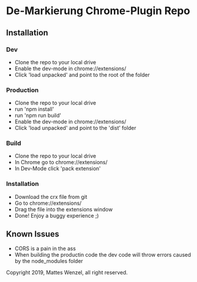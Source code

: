 # De-Markierung Chrome-Plugin Repo

## Installation

### Dev
- Clone the repo to your local drive
- Enable the dev-mode in chrome://extensions/
- Click 'load unpacked' and point to the root of the folder

### Production
- Clone the repo to your local drive
- run 'npm install'
- run 'npm run build'
- Enable the dev-mode in chrome://extensions/
- Click 'load unpacked' and point to the 'dist' folder

### Build
- Clone the repo to your local drive
- In Chrome go to chrome://extensions/
- In Dev-Mode click 'pack extension'

### Installation
- Download the crx file from git
- Go to chrome://extensions/
- Drag the file into the extensions window
- Done! Enjoy a buggy experience ;)

## Known Issues

- CORS is a pain in the ass
- When building the productin code the dev code will throw errors caused by the
  node_modules folder 


Copyright 2019, Mattes Wenzel, all right reserved.

